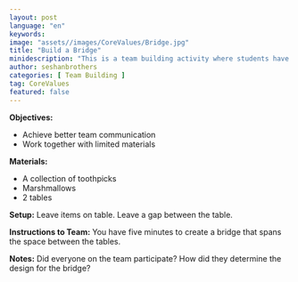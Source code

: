 ```yaml
---
layout: post
language: "en"
keywords:
image: "assets//images/CoreValues/Bridge.jpg"
title: "Build a Bridge"
minidescription: "This is a team building activity where students have build a bridge."
author: seshanbrothers
categories: [ Team Building ]
tag: CoreValues
featured: false
---
```


<b>Objectives:</b>
- Achieve better team communication
- Work together with limited materials

<b>Materials:</b>
- A collection of toothpicks
- Marshmallows
- 2 tables

<b>Setup:</b>
Leave items on table. Leave a gap between the table.

<b>Instructions to Team:</b>
You have five minutes to create a bridge that spans the space between the tables.

<b>Notes:</b>
Did everyone on the team participate? How did they determine the design for the bridge?
